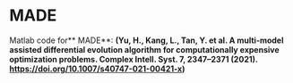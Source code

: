 # MADE
Matlab code for** MADE**:
**(Yu, H., Kang, L., Tan, Y. et al. A multi-model assisted differential evolution algorithm for computationally expensive optimization problems. Complex Intell. Syst. 7, 2347–2371 (2021). https://doi.org/10.1007/s40747-021-00421-x)**

